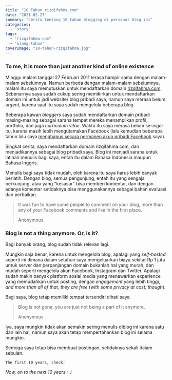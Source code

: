 ```yaml
---
title: "10 Tahun rizqifahma.com"
date: "2021-02-27"
summary: "Cerita tentang 10 tahun blogging di personal blog ini"
categories: 
  - "story"
tags: 
  - "rizqifahma-com"
  - "ulang-tahun"
coverImage: "10-tahun-rizqifahma.jpg"
---
```


### To me, it is more than just another kind of online existence

Minggu malam tanggal 27 Februari 2011 terasa hampir sama dengan malam-malam sebelumnya. Namun berbeda dengan malam-malam sebelumnya, malam itu saya memutuskan untuk mendaftarkan domain [rizqifahma.com](https://riz.kim/). Sebenarnya saya sudah cukup sering memikirkan untuk mendaftarkan domain ini untuk jadi website/ blog pribadi saya, namun saya merasa belum _urgent_, karena saat itu saya sudah mengelola beberapa blog.

Beberapa kawan _bloggers_ saya sudah mendaftarkan domain pribadi masing-masing sebagai sarana tempat mereka menampilkan profil, portfolio, dan juga _curriculum vitae_. Waktu itu saya merasa belum se-_eiger_ itu, karena masih lebih mengutamakan Facebook (lalu kemudian beberapa tahun lalu saya [menghapus secara permanen akun pribadi Facebook](https://riz.kim/delete-facebook/) saya).

Singkat cerita, saya mendaftarkan domain rizqifahma.com, dan menjadikannya sebagai blog pribadi saya. Blog ini menjadi sarana untuk latihan menulis bagi saya, entah itu dalam Bahasa Indonesia maupun Bahasa Inggris.

Menulis bagi saya tidak mudah, oleh karena itu saya harus lebih banyak berlatih. Dengan blog, semua pengunjung, entah itu yang sengaja berkunjung, atau yang "kesasar" bisa memberi komentar, dan dengan adanya komentar setidaknya bisa menggunakannya sebagai bahan evaluasi dan perbaikan.

> It was fun to have some people to comment on your blog, more than any of your Facebook comments and like in the first place.
> 
> Anonymous

### Blog is not a thing anymore. Or, is it?

Bagi banyak orang, blog sudah tidak relevan lagi.

Mungkin saja benar, karena untuk mengelola blog, apalagi yang _self-hosted_ seperti ini dimana dalam setahun saya mengeluarkan biaya sekitar Rp 1 juta untuk server dan perpanjangan domain bukanlah hal yang murah, dan mudah seperti mengelola akun Facebook, Instagram dan Twitter. Apalagi sudah makin banyak platform sosial media yang menawarkan experience yang memudahkan untuk posting, dengan _engagement_ yang lebih tinggi, _and more than all of that, they are free_ (_with some privacy at cost, though_).

Bagi saya, blog tetap memiliki tempat tersendiri dihati saya.

> Blog is not gone, you are just not being a part of it anymore.
> 
> Anonymous

Iya, saya mungkin tidak akan semakin sering menulis diblog ini karena satu dan lain hal, namun saya akan tetap mempertahankan blog ini selama mungkin.

Semoga saya tetap bisa membuat postingan, setidaknya sekali dalam sebulan.

```
The first 10 years, check!
```

_Now, on to the next 10 years :-)_
